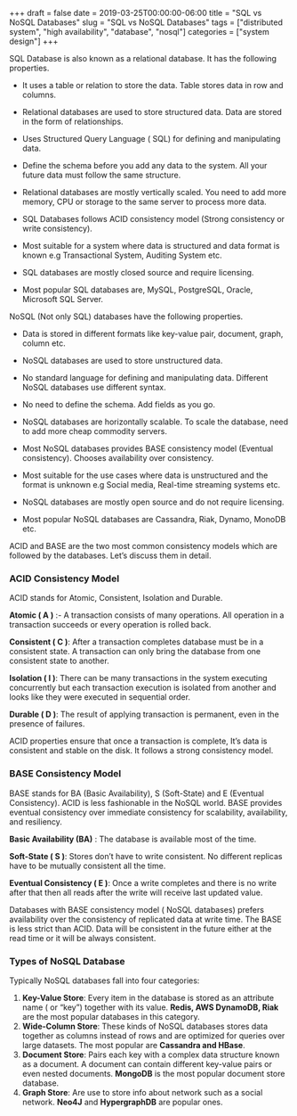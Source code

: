 +++ 
draft = false
date = 2019-03-25T00:00:00-06:00
title = "SQL vs NoSQL Databases"
slug = "SQL vs NoSQL Databases"
tags = ["distributed system", "high availability", "database",  "nosql"]
categories = ["system design"]
+++

SQL Database is also known as a relational database. It has the following properties.

* It uses a table or relation to store the data. Table stores data in row and columns.

* Relational databases are used to store structured data. Data are stored in the form of relationships.

* Uses Structured Query Language ( SQL) for defining and manipulating data.

* Define the schema before you add any data to the system. All your future data must follow the same structure.

* Relational databases are mostly vertically scaled. You need to add more memory, CPU or storage to the same server to process more data.

* SQL Databases follows ACID consistency model (Strong consistency or write consistency).

* Most suitable for a system where data is structured and data format is known e.g Transactional System, Auditing System etc.

* SQL databases are mostly closed source and require licensing.

* Most popular SQL databases are, MySQL, PostgreSQL, Oracle, Microsoft SQL Server.



NoSQL (Not only SQL) databases have the following properties.

* Data is stored in different formats like key-value pair, document, graph, column etc.

* NoSQL databases are used to store unstructured data.

* No standard language for defining and manipulating data. Different NoSQL databases use different syntax.

* No need to define the schema. Add fields as you go.

* NoSQL databases are horizontally scalable. To scale the database, need to add more cheap commodity servers.

* Most NoSQL databases provides BASE consistency model (Eventual consistency). Chooses availability over consistency.

* Most suitable for the use cases where data is unstructured and the format is unknown e.g Social media, Real-time streaming systems etc.

* NoSQL databases are mostly open source and do not require licensing.

* Most popular NoSQL databases are Cassandra, Riak, Dynamo, MonoDB etc.

ACID and BASE are the two most common consistency models which are followed by the databases. Let’s discuss them in detail.

### ACID Consistency Model
ACID stands for Atomic, Consistent, Isolation and Durable.

**Atomic ( A )** :- A transaction consists of many operations. All operation in a transaction succeeds or every operation is rolled back.

**Consistent ( C )**: After a transaction completes database must be in a consistent state. A transaction can only bring the database from one consistent state to another.

**Isolation ( I )**: There can be many transactions in the system executing concurrently but each transaction execution is isolated from another and looks like they were executed in sequential order.

**Durable ( D )**: The result of applying transaction is permanent, even in the presence of failures.

ACID properties ensure that once a transaction is complete, It’s data is consistent and stable on the disk. It follows a strong consistency model.

### BASE Consistency Model
BASE stands for BA (Basic Availability), S (Soft-State) and E (Eventual Consistency). ACID is less fashionable in the NoSQL world. BASE provides eventual consistency over immediate consistency for scalability, availability, and resiliency.

**Basic Availability (BA)** : The database is available most of the time.

**Soft-State ( S )**: Stores don’t have to write consistent. No different replicas have to be mutually consistent all the time.

**Eventual Consistency ( E )**: Once a write completes and there is no write after that then all reads after the write will receive last updated value.

Databases with BASE consistency model ( NoSQL databases) prefers availability over the consistency of replicated data at write time. The BASE is less strict than ACID. Data will be consistent in the future either at the read time or it will be always consistent.

### Types of NoSQL Database
Typically NoSQL databases fall into four categories:

1. **Key-Value Store**: Every item in the database is stored as an attribute name ( or “key”) together with its value. **Redis, AWS DynamoDB, Riak** are the most popular databases in this category.
2. **Wide-Column Store**: These kinds of NoSQL databases stores data together as columns instead of rows and are optimized for queries over large datasets. The most popular are **Cassandra and HBase**.
3. **Document Store**: Pairs each key with a complex data structure known as a document. A document can contain different key-value pairs or even nested documents. **MongoDB** is the most popular document store database.
4. **Graph Store**: Are use to store info about network such as a social network. **Neo4J** and **HypergraphDB** are popular ones.
